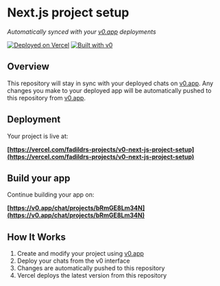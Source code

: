 # Next.js project setup

*Automatically synced with your [v0.app](https://v0.app) deployments*

[![Deployed on Vercel](https://img.shields.io/badge/Deployed%20on-Vercel-black?style=for-the-badge&logo=vercel)](https://vercel.com/fadildrs-projects/v0-next-js-project-setup)
[![Built with v0](https://img.shields.io/badge/Built%20with-v0.app-black?style=for-the-badge)](https://v0.app/chat/projects/bRmGE8Lm34N)

## Overview

This repository will stay in sync with your deployed chats on [v0.app](https://v0.app).
Any changes you make to your deployed app will be automatically pushed to this repository from [v0.app](https://v0.app).

## Deployment

Your project is live at:

**[https://vercel.com/fadildrs-projects/v0-next-js-project-setup](https://vercel.com/fadildrs-projects/v0-next-js-project-setup)**

## Build your app

Continue building your app on:

**[https://v0.app/chat/projects/bRmGE8Lm34N](https://v0.app/chat/projects/bRmGE8Lm34N)**

## How It Works

1. Create and modify your project using [v0.app](https://v0.app)
2. Deploy your chats from the v0 interface
3. Changes are automatically pushed to this repository
4. Vercel deploys the latest version from this repository
